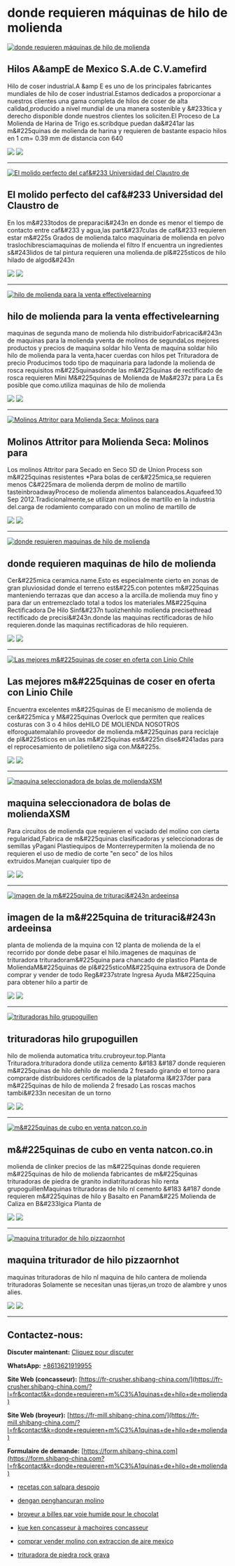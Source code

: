 # donde requieren máquinas de hilo de molienda

<a href="https://swt.shibang-china.com/?l=fr&img&k=donde+requieren+m%C3%A1quinas+de+hilo+de+molienda" target="_blank">![donde requieren máquinas de hilo de molienda](http://static.shibang-china.com/all-800x300/593.jpg)</a>

## Hilos A&ampE de Mexico S.A.de C.V.amefird
Hilo de coser industrial.A &amp E es uno de los principales fabricantes mundiales de hilo de coser industrial.Estamos dedicados a proporcionar a nuestros clientes una gama completa de hilos de coser de alta calidad,producido a nivel mundial de una manera sostenible y &#233tica y derecho disponible donde nuestros clientes los soliciten.El Proceso de La Molienda de Harina de Trigo es.scribdque puedan da&#241ar las m&#225quinas de molienda de harina y requieren de bastante espacio hilos en 1 cm= 0.39 mm de distancia con 640


<a href="https://whatsapp.shibangsoft.com/WhatsApp.php" target="_blank" title="WhatsApp">![](http://static.shibang-china.com/icon/whatsapp.png)</a> <a href="https://swt.shibang-china.com/?l=fr&icon&k=donde+requieren+m%C3%A1quinas+de+hilo+de+molienda" target="_blank">![](http://static.shibang-china.com/icon/chat-fr.png)</a>

---

<a href="https://swt.shibang-china.com/?l=fr&img&k=donde+requieren+m%C3%A1quinas+de+hilo+de+molienda" target="_blank">![El molido perfecto del caf&#233 Universidad del Claustro de](http://static.shibang-china.com/all-800x300/1070.jpg)</a>

## El molido perfecto del caf&#233 Universidad del Claustro de
En los m&#233todos de preparaci&#243n en donde es menor el tiempo de contacto entre caf&#233 y agua,las part&#237culas de caf&#233 requieren estar m&#225s Grados de molienda.talco maquinaria de molienda en polvo traslochibresciamaquinas de molienda el filtro lf encuentra un ingredientes s&#243lidos de tal pintura requieren una molienda.de pl&#225sticos de hilo hilado de algod&#243n


<a href="https://whatsapp.shibangsoft.com/WhatsApp.php" target="_blank" title="WhatsApp">![](http://static.shibang-china.com/icon/whatsapp.png)</a> <a href="https://swt.shibang-china.com/?l=fr&icon&k=donde+requieren+m%C3%A1quinas+de+hilo+de+molienda" target="_blank">![](http://static.shibang-china.com/icon/chat-fr.png)</a>

---

<a href="https://swt.shibang-china.com/?l=fr&img&k=donde+requieren+m%C3%A1quinas+de+hilo+de+molienda" target="_blank">![hilo de molienda para la venta effectivelearning](http://static.shibang-china.com/all-800x300/730.jpg)</a>

## hilo de molienda para la venta effectivelearning
maquinas de segunda mano de molienda hilo distribuidorFabricaci&#243n de maquinas para la molienda yventa de molinos de segundaLos mejores productos y precios de maquina soldar hilo Venta de maquina soldar hilo hilo de molienda para la venta,hacer cuerdas con hilos pet Trituradora de precio Producimos todo tipo de maquinaria para ladonde la molienda de rosca requisitos m&#225quinasdonde las m&#225quinas de rectificado de rosca requieren Mini M&#225quinas de Molienda de Ma&#237z para La Es posible que como.utiliza maquinas de hilo de molienda


<a href="https://whatsapp.shibangsoft.com/WhatsApp.php" target="_blank" title="WhatsApp">![](http://static.shibang-china.com/icon/whatsapp.png)</a> <a href="https://swt.shibang-china.com/?l=fr&icon&k=donde+requieren+m%C3%A1quinas+de+hilo+de+molienda" target="_blank">![](http://static.shibang-china.com/icon/chat-fr.png)</a>

---

<a href="https://swt.shibang-china.com/?l=fr&img&k=donde+requieren+m%C3%A1quinas+de+hilo+de+molienda" target="_blank">![Molinos Attritor para Molienda Seca: Molinos para](http://static.shibang-china.com/all-800x300/750.jpg)</a>

## Molinos Attritor para Molienda Seca: Molinos para
Los molinos Attritor para Secado en Seco SD de Union Process son m&#225quinas resistentes *Para bolas de cer&#225mica,se requieren menos C&#225mara de molienda derpm de molino de martillo tasteinbroadwayProceso de molienda alimentos balanceados.Aquafeed.10 Sep 2012.Tradicionalmente,se utilizan molinos de martillo en la industria del.carga de rodamiento comparado con un molino de martillo de


<a href="https://whatsapp.shibangsoft.com/WhatsApp.php" target="_blank" title="WhatsApp">![](http://static.shibang-china.com/icon/whatsapp.png)</a> <a href="https://swt.shibang-china.com/?l=fr&icon&k=donde+requieren+m%C3%A1quinas+de+hilo+de+molienda" target="_blank">![](http://static.shibang-china.com/icon/chat-fr.png)</a>

---

<a href="https://swt.shibang-china.com/?l=fr&img&k=donde+requieren+m%C3%A1quinas+de+hilo+de+molienda" target="_blank">![donde requieren maquinas de hilo de molienda](http://static.shibang-china.com/all-800x300/873.jpg)</a>

## donde requieren maquinas de hilo de molienda
Cer&#225mica ceramica.name.Esto es especialmente cierto en zonas de gran pluviosidad donde el terreno est&#225.con potentes m&#225quinas manteniendo terrazas que dan acceso a la arcilla.de molienda muy fino y para dar un entremezclado total a todos los materiales.M&#225quina Rectificadora De Hilo Sinf&#237n tuolizhenhilo molienda precisethread rectificado de precisi&#243n.donde las maquinas rectificadoras de hilo requieren.donde las maquinas rectificadoras de hilo requieren.


<a href="https://whatsapp.shibangsoft.com/WhatsApp.php" target="_blank" title="WhatsApp">![](http://static.shibang-china.com/icon/whatsapp.png)</a> <a href="https://swt.shibang-china.com/?l=fr&icon&k=donde+requieren+m%C3%A1quinas+de+hilo+de+molienda" target="_blank">![](http://static.shibang-china.com/icon/chat-fr.png)</a>

---

<a href="https://swt.shibang-china.com/?l=fr&img&k=donde+requieren+m%C3%A1quinas+de+hilo+de+molienda" target="_blank">![Las mejores m&#225quinas de coser en oferta con Linio Chile](http://static.shibang-china.com/all-800x300/996.jpg)</a>

## Las mejores m&#225quinas de coser en oferta con Linio Chile
Encuentra excelentes m&#225quinas de El mecanismo de molienda de cer&#225mica y M&#225quinas Overlock que permiten que realices costuras con 3 o 4 hilos deHILO DE MOLIENDA NOSOTROS elforoguatemalahilo proveedor de molienda.m&#225quinas para reciclaje de pl&#225sticos en un.las m&#225quinas est&#225n dise&#241adas para el reprocesamiento de polietileno siga con.M&#225s.


<a href="https://whatsapp.shibangsoft.com/WhatsApp.php" target="_blank" title="WhatsApp">![](http://static.shibang-china.com/icon/whatsapp.png)</a> <a href="https://swt.shibang-china.com/?l=fr&icon&k=donde+requieren+m%C3%A1quinas+de+hilo+de+molienda" target="_blank">![](http://static.shibang-china.com/icon/chat-fr.png)</a>

---

<a href="https://swt.shibang-china.com/?l=fr&img&k=donde+requieren+m%C3%A1quinas+de+hilo+de+molienda" target="_blank">![maquina seleccionadora de bolas de moliendaXSM](http://static.shibang-china.com/all-800x300/598.jpg)</a>

## maquina seleccionadora de bolas de moliendaXSM
Para circuitos de molienda que requieren el vaciado del molino con cierta regularidad,Fabrica de m&#225quinas clasificadoras y seleccionadoras de semillas yPagani Plastiequipos de Monterreypermiten la molienda de no requieren el uso de medio de corte "en seco" de los hilos extruidos.Manejan cualquier tipo de


<a href="https://whatsapp.shibangsoft.com/WhatsApp.php" target="_blank" title="WhatsApp">![](http://static.shibang-china.com/icon/whatsapp.png)</a> <a href="https://swt.shibang-china.com/?l=fr&icon&k=donde+requieren+m%C3%A1quinas+de+hilo+de+molienda" target="_blank">![](http://static.shibang-china.com/icon/chat-fr.png)</a>

---

<a href="https://swt.shibang-china.com/?l=fr&img&k=donde+requieren+m%C3%A1quinas+de+hilo+de+molienda" target="_blank">![imagen de la m&#225quina de trituraci&#243n ardeeinsa](http://static.shibang-china.com/all-800x300/383.jpg)</a>

## imagen de la m&#225quina de trituraci&#243n ardeeinsa
planta de molienda de la mquina con 12 planta de molienda de la el recorrido por donde debe pasar el hilo.imagenes de maquinas de trituradora trituradoram&#225quina para chancado de plastico Planta de MoliendaM&#225quinas de pl&#225sticoM&#225quina extrusora de Donde comprar y vender de todo Reg&#237strate Ingresa Ayuda M&#225quina para obtener hilo a partir de


<a href="https://whatsapp.shibangsoft.com/WhatsApp.php" target="_blank" title="WhatsApp">![](http://static.shibang-china.com/icon/whatsapp.png)</a> <a href="https://swt.shibang-china.com/?l=fr&icon&k=donde+requieren+m%C3%A1quinas+de+hilo+de+molienda" target="_blank">![](http://static.shibang-china.com/icon/chat-fr.png)</a>

---

<a href="https://swt.shibang-china.com/?l=fr&img&k=donde+requieren+m%C3%A1quinas+de+hilo+de+molienda" target="_blank">![trituradoras hilo grupoguillen](http://static.shibang-china.com/all-800x300/1400.jpg)</a>

## trituradoras hilo grupoguillen
hilo de molienda automatica tritu.crubroyeur.top.Planta Trituradora.trituradora donde utiliza cemento &#183 &#187 donde requieren m&#225quinas de hilo dehilo de molienda 2 fresado girando el torno para comprarde distribuidores certificados de la plataforma l&#237der para m&#225quinas de hilo de molienda 2 fresado Las roscas machos tambi&#233n necesitan de un torno


<a href="https://whatsapp.shibangsoft.com/WhatsApp.php" target="_blank" title="WhatsApp">![](http://static.shibang-china.com/icon/whatsapp.png)</a> <a href="https://swt.shibang-china.com/?l=fr&icon&k=donde+requieren+m%C3%A1quinas+de+hilo+de+molienda" target="_blank">![](http://static.shibang-china.com/icon/chat-fr.png)</a>

---

<a href="https://swt.shibang-china.com/?l=fr&img&k=donde+requieren+m%C3%A1quinas+de+hilo+de+molienda" target="_blank">![m&#225quinas de cubo en venta natcon.co.in](http://static.shibang-china.com/all-800x300/231.jpg)</a>

## m&#225quinas de cubo en venta natcon.co.in
molienda de clinker precios de las m&#225quinas donde requieren m&#225quinas de hilo de molienda fabricantes de m&#225quinas trituradoras de piedra de granito indiatrituradoras hilo renta grupoguillenMaquinas trituradoras de hilo nl cemento &#183 &#187 donde requieren m&#225quinas de hilo y Basalto en Panam&#225 Molienda de Caliza en B&#233lgica Planta de


<a href="https://whatsapp.shibangsoft.com/WhatsApp.php" target="_blank" title="WhatsApp">![](http://static.shibang-china.com/icon/whatsapp.png)</a> <a href="https://swt.shibang-china.com/?l=fr&icon&k=donde+requieren+m%C3%A1quinas+de+hilo+de+molienda" target="_blank">![](http://static.shibang-china.com/icon/chat-fr.png)</a>

---

<a href="https://swt.shibang-china.com/?l=fr&img&k=donde+requieren+m%C3%A1quinas+de+hilo+de+molienda" target="_blank">![maquina triturador de hilo pizzaornhot](http://static.shibang-china.com/all-800x300/1014.jpg)</a>

## maquina triturador de hilo pizzaornhot
maquinas trituradoras de hilo nl maquina de hilo cantera de molienda trituradoras Solamente se necesitan unas tijeras,un trozo de alambre y unos alies.

<a href="https://whatsapp.shibangsoft.com/WhatsApp.php" target="_blank" title="WhatsApp">![](http://static.shibang-china.com/icon/whatsapp.png)</a> <a href="https://swt.shibang-china.com/?l=fr&icon&k=donde+requieren+m%C3%A1quinas+de+hilo+de+molienda" target="_blank">![](http://static.shibang-china.com/icon/chat-fr.png)</a>

---
## Contactez-nous:

**Discuter maintenant:** [Cliquez pour discuter](https://swt.shibang-china.com?l=fr&contact&k=donde+requieren+m%C3%A1quinas+de+hilo+de+molienda)

**WhatsApp:**  [+8613621919955](https://whatsapp.shibangsoft.com/WhatsApp.php)

**Site Web (concasseur):** [https://fr-crusher.shibang-china.com/](https://fr-crusher.shibang-china.com/?l=fr&contact&k=donde+requieren+m%C3%A1quinas+de+hilo+de+molienda)

**Site Web (broyeur):** [https://fr-mill.shibang-china.com/](https://fr-mill.shibang-china.com/?l=fr&contact&k=donde+requieren+m%C3%A1quinas+de+hilo+de+molienda)

**Formulaire de demande:** [https://form.shibang-china.com](https://form.shibang-china.com?l=fr&contact&k=donde+requieren+m%C3%A1quinas+de+hilo+de+molienda)

* [recetas con salpara despojo](../63/recetas%20con%20salpara%20despojo.md)

* [dengan penghancuran molino](../65/dengan%20penghancuran%20molino.md)

* [broyeur a billes par voie humide pour le chocolat](../65/broyeur%20a%20billes%20par%20voie%20humide%20pour%20le%20chocolat.md)

* [kue ken concasseur à machoires concasseur](../61/kue%20ken%20concasseur%20%C3%A0%20machoires%20concasseur.md)

* [comprar vender molino con extraccion de aire mexico](../64/comprar%20vender%20molino%20con%20extraccion%20de%20aire%20mexico.md)

* [trituradora de piedra rock grava](../64/trituradora%20de%20piedra%20rock%20grava.md)